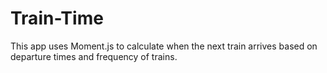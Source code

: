 # Train-Time

This app uses Moment.js to calculate when the next train arrives based on departure times and frequency of trains.
